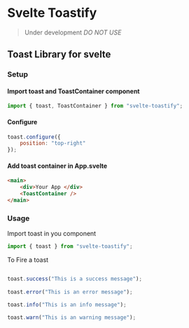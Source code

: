 # Svelte Toastify
> Under development *DO NOT USE*

## Toast Library for svelte

### Setup

#### Import toast and ToastContainer component 
```js
import { toast, ToastContainer } from "svelte-toastify";
```

#### Configure 
```js
toast.configure({
    position: "top-right"
});
```

#### Add toast container in App.svelte
```html
<main>
    <div>Your App </div>
    <ToastContainer />
</main>
```

### Usage

Import toast in you component
```js
import { toast } from "svelte-toastify";
```

To Fire a toast
```js

toast.success("This is a success message");
    
toast.error("This is an error message");

toast.info("This is an info message");

toast.warn("This is an warning message");
```